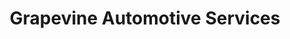 ---
title: "Grapevine Automotive Services"
url: /grapevine/grapevine-automotive-services/
shop: Türen
---